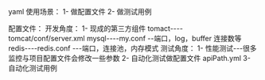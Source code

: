 yaml 使用场景：
    1- 做配置文件
    2- 做测试用例

配置文件：
    开发角度：
        1- 现成的第三方组件
            tomact----tomcat/conf/server.xml
            mysql----my.conf --端口，log，buffer 连接数等
            redis----redis.conf ---端口，连接池，内存模式
    测试角度：
        1- 性能测试---很多监控与项目配置文件会修改一些参数
        2- 自动化测试做配置文件 apiPath.yml
        3- 自动化测试用例
